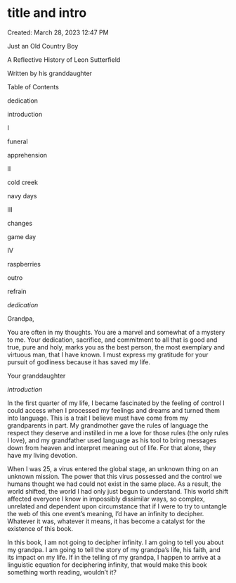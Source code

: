 # title and intro

Created: March 28, 2023 12:47 PM

Just an Old Country Boy

A Reflective History of Leon Sutterfield

Written by his granddaughter

Table of Contents

dedication

introduction

I

funeral

apprehension

II

cold creek

navy days

III

changes

game day

IV

raspberries

outro

refrain

*dedication*

Grandpa,

You are often in my thoughts. You are a marvel and somewhat of a mystery to me. Your dedication, sacrifice, and commitment to all that is good and true, pure and holy, marks you as the best person, the most exemplary and virtuous man, that I have known. I must express my gratitude for your pursuit of godliness because it has saved my life.

Your granddaughter

*introduction*

In the first quarter of my life, I became fascinated by the feeling of control I could access when I processed my feelings and dreams and turned them into language. This is a trait I believe must have come from my grandparents in part. My grandmother gave the rules of language the respect they deserve and instilled in me a love for those rules (the only rules I love), and my grandfather used language as his tool to bring messages down from heaven and interpret meaning out of life. For that alone, they have my living devotion.

When I was 25, a virus entered the global stage, an unknown thing on an unknown mission. The power that this virus possessed and the control we humans thought we had could not exist in the same place. As a result, the world shifted, the world I had only just begun to understand. This world shift affected everyone I know in impossibly dissimilar ways, so complex, unrelated and dependent upon circumstance that if I were to try to untangle the web of this one event’s meaning, I’d have an infinity to decipher. Whatever it was, whatever it means, it has become a catalyst for the existence of this book.

In this book, I am not going to decipher infinity. I am going to tell you about my grandpa. I am going to tell the story of my grandpa’s life, his faith, and its impact on my life. If in the telling of my grandpa, I happen to arrive at a linguistic equation for deciphering infinity, that would make this book something worth reading, wouldn’t it?